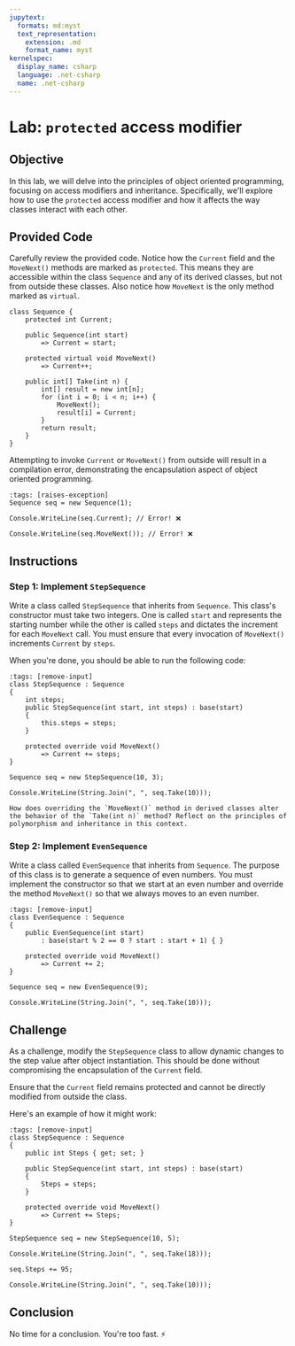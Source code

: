 ```yaml
---
jupytext:
  formats: md:myst
  text_representation:
    extension: .md
    format_name: myst
kernelspec:
  display_name: csharp
  language: .net-csharp
  name: .net-csharp
---
```


# Lab: `protected` access modifier

## Objective
In this lab, we will delve into the principles of object oriented programming, focusing on access modifiers and inheritance. Specifically, we'll explore how to use the `protected` access modifier and how it affects the way classes interact with each other.

## Provided Code

Carefully review the provided code. Notice how the `Current` field and the `MoveNext()` methods are marked as `protected`. This means they are accessible within the class `Sequence` and any of its derived classes, but not from outside these classes. Also notice how `MoveNext` is the only method marked as `virtual`.

```{code-cell}
class Sequence {
    protected int Current;

    public Sequence(int start)
        => Current = start;

    protected virtual void MoveNext()
        => Current++;

    public int[] Take(int n) {
        int[] result = new int[n];
        for (int i = 0; i < n; i++) {
            MoveNext();
            result[i] = Current;
        }
        return result;
    }
}
```

Attempting to invoke `Current` or `MoveNext()` from outside will result in a compilation error, demonstrating the encapsulation aspect of object oriented programming.

```{code-cell}
:tags: [raises-exception]
Sequence seq = new Sequence(1);

Console.WriteLine(seq.Current); // Error! ❌

Console.WriteLine(seq.MoveNext()); // Error! ❌
```

## Instructions

### Step 1: Implement `StepSequence`

Write a class called `StepSequence` that inherits from `Sequence`. This class's constructor must take two integers. One is called `start` and represents the starting number while the other is called `steps` and dictates the increment for each `MoveNext` call. You must ensure that every invocation of `MoveNext()` increments `Current` by `steps`.

When you're done, you should be able to run the following code:

```{code-cell}
:tags: [remove-input]
class StepSequence : Sequence
{
    int steps;
    public StepSequence(int start, int steps) : base(start)
    {
        this.steps = steps;
    }

    protected override void MoveNext()
        => Current += steps;
}
```

```{code-cell}
Sequence seq = new StepSequence(10, 3);

Console.WriteLine(String.Join(", ", seq.Take(10)));
```

```{admonition} 🤔 Reflection
How does overriding the `MoveNext()` method in derived classes alter the behavior of the `Take(int n)` method? Reflect on the principles of polymorphism and inheritance in this context.
```

### Step 2: Implement `EvenSequence`

Write a class called `EvenSequence` that inherits from `Sequence`. The purpose of this class is to generate a sequence of even numbers. You must implement the constructor so that we start at an even number and override the method `MoveNext()` so that we always moves to an even number.

```{code-cell}
:tags: [remove-input]
class EvenSequence : Sequence
{
    public EvenSequence(int start)
        : base(start % 2 == 0 ? start : start + 1) { }

    protected override void MoveNext()
        => Current += 2;
}
```

```{code-cell}
Sequence seq = new EvenSequence(9);

Console.WriteLine(String.Join(", ", seq.Take(10)));
```


## Challenge

As a challenge, modify the `StepSequence` class to allow dynamic changes to the step value after object instantiation. This should be done without compromising the encapsulation of the `Current` field.

Ensure that the `Current` field remains protected and cannot be directly modified from outside the class.

Here's an example of how it might work:

```{code-cell}
:tags: [remove-input]
class StepSequence : Sequence
{
    public int Steps { get; set; }

    public StepSequence(int start, int steps) : base(start)
    {
        Steps = steps;
    }

    protected override void MoveNext()
        => Current += Steps;
}
```

```{code-cell}
StepSequence seq = new StepSequence(10, 5);

Console.WriteLine(String.Join(", ", seq.Take(18)));

seq.Steps += 95;

Console.WriteLine(String.Join(", ", seq.Take(10)));
```

## Conclusion

No time for a conclusion. You're too fast. ⚡️

